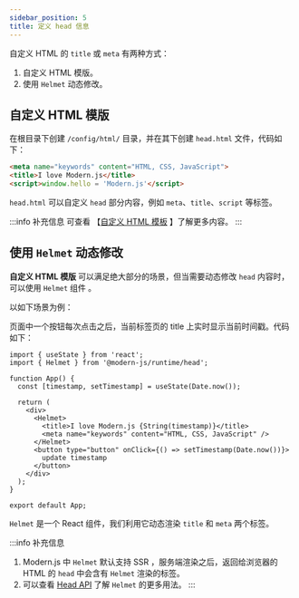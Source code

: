 ```yaml
---
sidebar_position: 5
title: 定义 head 信息
---
```


自定义 HTML 的 `title` 或 `meta` 有两种方式：

1. 自定义 HTML 模版。
2. 使用 `Helmet` 动态修改。

## 自定义 HTML 模版

在根目录下创建 `/config/html/` 目录，并在其下创建 `head.html` 文件，代码如下：

```html title="head.html"
<meta name="keywords" content="HTML, CSS, JavaScript">
<title>I love Modern.js</title>
<script>window.hello = 'Modern.js'</script>
```

`head.html` 可以自定义 `head` 部分内容，例如 `meta`、`title`、`script` 等标签。

:::info 补充信息
可查看 【[自定义 HTML 模板](/docs/guides/usages/basic-configuration/html) 】了解更多内容。
:::


## 使用 `Helmet` 动态修改

**自定义 HTML 模版** 可以满足绝大部分的场景，但当需要动态修改 `head` 内容时，可以使用 `Helmet` 组件 。

以如下场景为例：

页面中一个按钮每次点击之后，当前标签页的 title 上实时显示当前时间戳。代码如下：

```tsx
import { useState } from 'react';
import { Helmet } from '@modern-js/runtime/head';

function App() {
  const [timestamp, setTimestamp] = useState(Date.now());

  return (
    <div>
      <Helmet>
        <title>I love Modern.js {String(timestamp)}</title>
        <meta name="keywords" content="HTML, CSS, JavaScript" />
      </Helmet>
      <button type="button" onClick={() => setTimestamp(Date.now())}>
        update timestamp
      </button>
    </div>
  );
}

export default App;
```

`Helmet` 是一个 React 组件，我们利用它动态渲染  `title` 和 `meta` 两个标签。

:::info 补充信息
1. Modern.js 中 `Helmet` 默认支持 SSR ，服务端渲染之后，返回给浏览器的 HTML 的 `head` 中会含有 `Helmet` 渲染的标签。
2. 可以查看 [Head API](/docs/apis/runtime/app/head) 了解 `Helmet` 的更多用法。
:::
